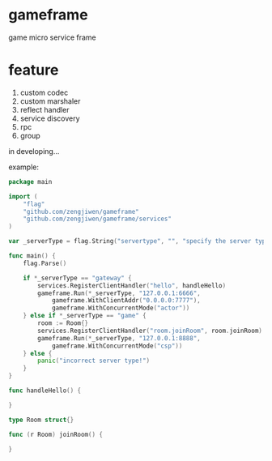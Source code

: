 # gameframe
game micro service frame

# feature
1. custom codec
2. custom marshaler
3. reflect handler
4. service discovery
5. rpc
6. group

in developing...

example:
```go
package main

import (
	"flag"
	"github.com/zengjiwen/gameframe"
	"github.com/zengjiwen/gameframe/services"
)

var _serverType = flag.String("servertype", "", "specify the server type")

func main() {
	flag.Parse()

	if *_serverType == "gateway" {
		services.RegisterClientHandler("hello", handleHello)
		gameframe.Run(*_serverType, "127.0.0.1:6666",
			gameframe.WithClientAddr("0.0.0.0:7777"),
			gameframe.WithConcurrentMode("actor"))
	} else if *_serverType == "game" {
		room := Room{}
		services.RegisterClientHandler("room.joinRoom", room.joinRoom)
		gameframe.Run(*_serverType, "127.0.0.1:8888",
			gameframe.WithConcurrentMode("csp"))
	} else {
		panic("incorrect server type!")
	}
}

func handleHello() {

}

type Room struct{}

func (r Room) joinRoom() {

}
```